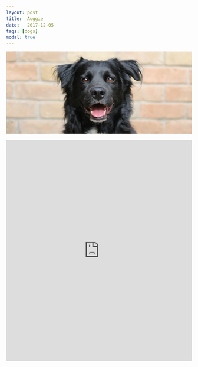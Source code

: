```yaml
---
layout: post
title:  Auggie
date:   2017-12-05
tags: [dogs]
modal: true
---
```

<span class="image featured"><img id="myImg" src="/images/2017-12-05-auggie.png" alt=""></span>

<iframe src="https://drive.google.com/a/ferrell.io/embeddedfolderview?id=1v96b77USavblJ9Vol1S88PtVwZxZA6x1#grid" style="width:100%; height:600px; border:0;"></iframe>
